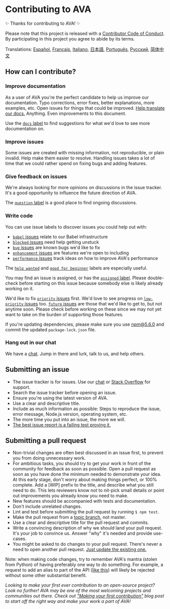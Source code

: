 # Contributing to AVA

✨ Thanks for contributing to AVA! ✨

Please note that this project is released with a [Contributor Code of Conduct](code-of-conduct.md). By participating in this project you agree to abide by its terms.

Translations: [Español](https://github.com/avajs/ava-docs/blob/master/es_ES/contributing.md), [Français](https://github.com/avajs/ava-docs/blob/master/fr_FR/contributing.md), [Italiano](https://github.com/avajs/ava-docs/blob/master/it_IT/contributing.md), [日本語](https://github.com/avajs/ava-docs/blob/master/ja_JP/contributing.md), [Português](https://github.com/avajs/ava-docs/blob/master/pt_BR/contributing.md), [Русский](https://github.com/avajs/ava-docs/blob/master/ru_RU/contributing.md), [简体中文](https://github.com/avajs/ava-docs/blob/master/zh_CN/contributing.md)

## How can I contribute?

### Improve documentation

As a user of AVA you're the perfect candidate to help us improve our documentation. Typo corrections, error fixes, better explanations, more examples, etc. Open issues for things that could be improved. [Help translate our docs.](https://github.com/avajs/ava-docs) Anything. Even improvements to this document.

Use the [`docs` label](https://github.com/avajs/ava/labels/docs) to find suggestions for what we'd love to see more documentation on.

### Improve issues

Some issues are created with missing information, not reproducible, or plain invalid. Help make them easier to resolve. Handling issues takes a lot of time that we could rather spend on fixing bugs and adding features.

### Give feedback on issues

We're always looking for more opinions on discussions in the issue tracker. It's a good opportunity to influence the future direction of AVA.

The [`question` label](https://github.com/avajs/ava/labels/question) is a good place to find ongoing discussions.

### Write code

You can use issue labels to discover issues you could help out with:

* [`babel` issues](https://github.com/avajs/ava/labels/babel) relate to our Babel infrastructure
* [`blocked` issues](https://github.com/avajs/ava/labels/blocked) need help getting unstuck
* [`bug` issues](https://github.com/avajs/ava/labels/bug) are known bugs we'd like to fix
* [`enhancement` issues](https://github.com/avajs/ava/labels/enhancement) are features we're open to including
* [`performance` issues](https://github.com/avajs/ava/labels/performance) track ideas on how to improve AVA's performance

The [`help wanted`](https://github.com/avajs/ava/labels/help%20wanted) and [`good for beginner`](https://github.com/avajs/ava/labels/good%20for%20beginner) labels are especially useful.

You may find an issue is assigned, or has the [`assigned` label](https://github.com/avajs/ava/labels/assigned). Please double-check before starting on this issue because somebody else is likely already working on it.

We'd like to fix [`priority` issues](https://github.com/avajs/ava/labels/priority) first. We'd love to see progress on [`low-priority` issues](https://github.com/avajs/ava/labels/low%20priority) too. [`future` issues](https://github.com/avajs/ava/labels/future) are those that we'd like to get to, but not anytime soon. Please check before working on these since we may not yet want to take on the burden of supporting those features.

If you're updating dependencies, please make sure you use npm@5.6.0 and commit the updated `package-lock.json` file.

### Hang out in our chat

We have a [chat](https://gitter.im/avajs/ava). Jump in there and lurk, talk to us, and help others.

## Submitting an issue

- The issue tracker is for issues. Use our [chat](https://gitter.im/avajs/ava) or [Stack Overflow](https://stackoverflow.com/questions/tagged/ava) for support.
- Search the issue tracker before opening an issue.
- Ensure you're using the latest version of AVA.
- Use a clear and descriptive title.
- Include as much information as possible: Steps to reproduce the issue, error message, Node.js version, operating system, etc.
- The more time you put into an issue, the more we will.
- [The best issue report is a failing test proving it.](https://twitter.com/sindresorhus/status/579306280495357953)

## Submitting a pull request

- Non-trivial changes are often best discussed in an issue first, to prevent you from doing unnecessary work.
- For ambitious tasks, you should try to get your work in front of the community for feedback as soon as possible. Open a pull request as soon as you have done the minimum needed to demonstrate your idea. At this early stage, don't worry about making things perfect, or 100% complete. Add a [WIP] prefix to the title, and describe what you still need to do. This lets reviewers know not to nit-pick small details or point out improvements you already know you need to make.
- New features should be accompanied with tests and documentation.
- Don't include unrelated changes.
- Lint and test before submitting the pull request by running `$ npm test`.
- Make the pull request from a [topic branch](https://github.com/dchelimsky/rspec/wiki/Topic-Branches), not master.
- Use a clear and descriptive title for the pull request and commits.
- Write a convincing description of why we should land your pull request. It's your job to convince us. Answer "why" it's needed and provide use-cases.
- You might be asked to do changes to your pull request. There's never a need to open another pull request. [Just update the existing one.](https://github.com/RichardLitt/knowledge/blob/master/github/amending-a-commit-guide.md)

Note: when making code changes, try to remember AVA's mantra (stolen from Python) of having preferably one way to do something. For example, a request to add an alias to part of the API ([like this](https://github.com/avajs/ava/pull/663)) will likely be rejected without some other substantial benefit.

*Looking to make your first ever contribution to an open-source project? Look no further! AVA may be one of the most welcoming projects and communities out there. Check out ["Making your first contribution"](https://medium.com/@vadimdemedes/making-your-first-contribution-de6576ddb190) blog post to start off the right way and make your work a part of AVA!*
